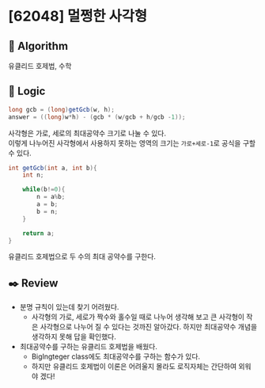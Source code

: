 # [62048] 멀쩡한 사각형

## :pushpin: **Algorithm**

유클리드 호제법, 수학

## :round_pushpin: **Logic**

```java
long gcb = (long)getGcb(w, h);
answer = ((long)w*h) - (gcb * (w/gcb + h/gcb -1));
```

사각형은 가로, 세로의 최대공약수 크기로 나눌 수 있다.
<br/>
이렇게 나누어진 사각형에서 사용하지 못하는 영역의 크기는 `가로+세로-1`로 공식을 구할 수 있다.<br/>

```java
int getGcb(int a, int b){
    int n;

    while(b!=0){
        n = a%b;
        a = b;
        b = n;
    }

    return a;
}
```

유클리드 호제법으로 두 수의 최대 공약수를 구한다.<br/>

## :black_nib: **Review**

- 분명 규칙이 있는데 찾기 어려웠다.
  - 사각형의 가로, 세로가 짝수와 홀수일 때로 나누어 생각해 보고 큰 사각형이 작은 사각형으로 나누어 질 수 있다는 것까진 알아갔다. 하지만 최대공약수 개념을 생각하지 못해 답을 확인했다.
- 최대공약수를 구하는 유클리드 호제법을 배웠다.
  - BigIngteger class에도 최대공약수를 구하는 함수가 있다.
  - 하지만 유클리드 호제법이 이론은 어려울지 몰라도 로직자체는 간단하여 외워야 겠다!
